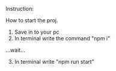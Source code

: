 Instruction:

How to start the proj.

1. Save in to your pc
2. In terminal write the command "npm i"

...wait...

3. In terminal write "npm run start"
